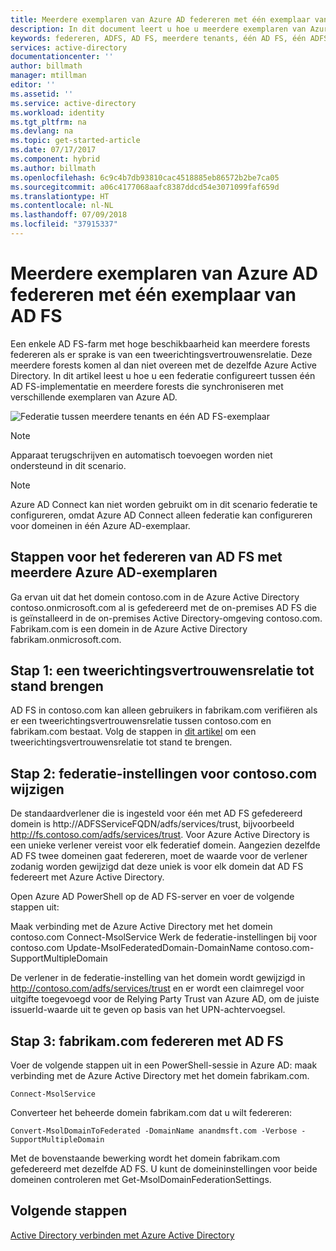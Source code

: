 ```yaml
---
title: Meerdere exemplaren van Azure AD federeren met één exemplaar van AD FS | Microsoft Docs
description: In dit document leert u hoe u meerdere exemplaren van Azure AD federeert met één exemplaar van AD FS.
keywords: federeren, ADFS, AD FS, meerdere tenants, één AD FS, één ADFS, federatie met meerdere tenants, adfs met meerdere forests, aad connect, federatie, federatie tussen tenants
services: active-directory
documentationcenter: ''
author: billmath
manager: mtillman
editor: ''
ms.assetid: ''
ms.service: active-directory
ms.workload: identity
ms.tgt_pltfrm: na
ms.devlang: na
ms.topic: get-started-article
ms.date: 07/17/2017
ms.component: hybrid
ms.author: billmath
ms.openlocfilehash: 6c9c4b7db93810cac4518885eb86572b2be7ca05
ms.sourcegitcommit: a06c4177068aafc8387ddcd54e3071099faf659d
ms.translationtype: HT
ms.contentlocale: nl-NL
ms.lasthandoff: 07/09/2018
ms.locfileid: "37915337"
---
```

# <a name="federate-multiple-instances-of-azure-ad-with-single-instance-of-ad-fs"></a>Meerdere exemplaren van Azure AD federeren met één exemplaar van AD FS

Een enkele AD FS-farm met hoge beschikbaarheid kan meerdere forests federeren als er sprake is van een tweerichtingsvertrouwensrelatie. Deze meerdere forests komen al dan niet overeen met de dezelfde Azure Active Directory. In dit artikel leest u hoe u een federatie configureert tussen één AD FS-implementatie en meerdere forests die synchroniseren met verschillende exemplaren van Azure AD.

![Federatie tussen meerdere tenants en één AD FS-exemplaar](media/active-directory-aadconnectfed-single-adfs-multitenant-federation/concept.png)
 
> [!NOTE]
> Apparaat terugschrijven en automatisch toevoegen worden niet ondersteund in dit scenario.

> [!NOTE]
> Azure AD Connect kan niet worden gebruikt om in dit scenario federatie te configureren, omdat Azure AD Connect alleen federatie kan configureren voor domeinen in één Azure AD-exemplaar.

## <a name="steps-for-federating-ad-fs-with-multiple-azure-ad"></a>Stappen voor het federeren van AD FS met meerdere Azure AD-exemplaren

Ga ervan uit dat het domein contoso.com in de Azure Active Directory contoso.onmicrosoft.com al is gefedereerd met de on-premises AD FS die is geïnstalleerd in de on-premises Active Directory-omgeving contoso.com. Fabrikam.com is een domein in de Azure Active Directory fabrikam.onmicrosoft.com.

## <a name="step-1-establish-a-two-way-trust"></a>Stap 1: een tweerichtingsvertrouwensrelatie tot stand brengen
 
AD FS in contoso.com kan alleen gebruikers in fabrikam.com verifiëren als er een tweerichtingsvertrouwensrelatie tussen contoso.com en fabrikam.com bestaat. Volg de stappen in [dit artikel](https://technet.microsoft.com/library/cc816590.aspx) om een tweerichtingsvertrouwensrelatie tot stand te brengen.
 
## <a name="step-2-modify-contosocom-federation-settings"></a>Stap 2: federatie-instellingen voor contoso.com wijzigen 
 
De standaardverlener die is ingesteld voor één met AD FS gefedereerd domein is http://ADFSServiceFQDN/adfs/services/trust, bijvoorbeeld http://fs.contoso.com/adfs/services/trust. Voor Azure Active Directory is een unieke verlener vereist voor elk federatief domein. Aangezien dezelfde AD FS twee domeinen gaat federeren, moet de waarde voor de verlener zodanig worden gewijzigd dat deze uniek is voor elk domein dat AD FS federeert met Azure Active Directory. 
 
Open Azure AD PowerShell op de AD FS-server en voer de volgende stappen uit:
 
Maak verbinding met de Azure Active Directory met het domein contoso.com Connect-MsolService Werk de federatie-instellingen bij voor contoso.com Update-MsolFederatedDomain-DomainName contoso.com-SupportMultipleDomain
 
De verlener in de federatie-instelling van het domein wordt gewijzigd in http://contoso.com/adfs/services/trust en er wordt een claimregel voor uitgifte toegevoegd voor de Relying Party Trust van Azure AD, om de juiste issuerId-waarde uit te geven op basis van het UPN-achtervoegsel.
 
## <a name="step-3-federate-fabrikamcom-with-ad-fs"></a>Stap 3: fabrikam.com federeren met AD FS
 
Voer de volgende stappen uit in een PowerShell-sessie in Azure AD: maak verbinding met de Azure Active Directory met het domein fabrikam.com.

    Connect-MsolService
Converteer het beheerde domein fabrikam.com dat u wilt federeren:

    Convert-MsolDomainToFederated -DomainName anandmsft.com -Verbose -SupportMultipleDomain
 
Met de bovenstaande bewerking wordt het domein fabrikam.com gefedereerd met dezelfde AD FS. U kunt de domeininstellingen voor beide domeinen controleren met Get-MsolDomainFederationSettings.

## <a name="next-steps"></a>Volgende stappen
[Active Directory verbinden met Azure Active Directory](active-directory-aadconnect.md)

